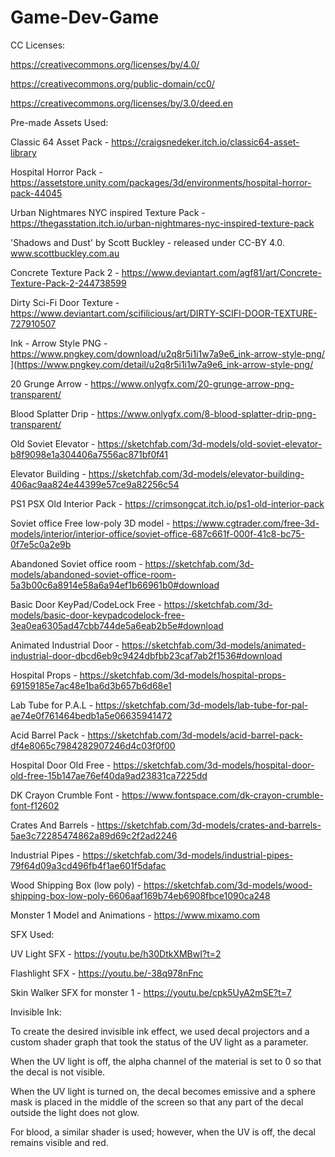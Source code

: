 # Game-Dev-Game
CC Licenses:

https://creativecommons.org/licenses/by/4.0/

https://creativecommons.org/public-domain/cc0/

https://creativecommons.org/licenses/by/3.0/deed.en


Pre-made Assets Used:


Classic 64 Asset Pack - https://craigsnedeker.itch.io/classic64-asset-library

Hospital Horror Pack - https://assetstore.unity.com/packages/3d/environments/hospital-horror-pack-44045

Urban Nightmares NYC inspired Texture Pack - https://thegasstation.itch.io/urban-nightmares-nyc-inspired-texture-pack

'Shadows and Dust' by Scott Buckley - released under CC-BY 4.0. www.scottbuckley.com.au

Concrete Texture Pack 2 - https://www.deviantart.com/agf81/art/Concrete-Texture-Pack-2-244738599

Dirty Sci-Fi Door Texture - https://www.deviantart.com/scifilicious/art/DIRTY-SCIFI-DOOR-TEXTURE-727910507

Ink - Arrow Style PNG - https://www.pngkey.com/download/u2q8r5i1i1w7a9e6_ink-arrow-style-png/ ](https://www.pngkey.com/detail/u2q8r5i1i1w7a9e6_ink-arrow-style-png/

20 Grunge Arrow - https://www.onlygfx.com/20-grunge-arrow-png-transparent/ 

Blood Splatter Drip - https://www.onlygfx.com/8-blood-splatter-drip-png-transparent/ 

Old Soviet Elevator - https://sketchfab.com/3d-models/old-soviet-elevator-b8f9098e1a304406a7556ac871bf0f41 

Elevator Building - https://sketchfab.com/3d-models/elevator-building-406ac9aa824e44399e57ce9a82256c54

PS1 PSX Old Interior Pack - https://crimsongcat.itch.io/ps1-old-interior-pack 

Soviet office Free low-poly 3D model - https://www.cgtrader.com/free-3d-models/interior/interior-office/soviet-office-687c661f-000f-41c8-bc75-0f7e5c0a2e9b 

Abandoned Soviet office room - https://sketchfab.com/3d-models/abandoned-soviet-office-room-5a3b00c6a8914e58a6a94ef1b66961b0#download 

Basic Door KeyPad/CodeLock Free - https://sketchfab.com/3d-models/basic-door-keypadcodelock-free-3ea0ea6305ad47cbb744de5a6eab2b5e#download  

Animated Industrial Door - https://sketchfab.com/3d-models/animated-industrial-door-dbcd6eb9c9424dbfbb23caf7ab2f1536#download 

Hospital Props - https://sketchfab.com/3d-models/hospital-props-69159185e7ac48e1ba6d3b657b6d68e1 

Lab Tube for P.A.L - https://sketchfab.com/3d-models/lab-tube-for-pal-ae74e0f761464bedb1a5e06635941472 

Acid Barrel Pack - https://sketchfab.com/3d-models/acid-barrel-pack-df4e8065c7984282907246d4c03f0f00 

Hospital Door Old Free - https://sketchfab.com/3d-models/hospital-door-old-free-15b147ae76ef40da9ad23831ca7225dd 

DK Crayon Crumble Font - https://www.fontspace.com/dk-crayon-crumble-font-f12602

Crates And Barrels - https://sketchfab.com/3d-models/crates-and-barrels-5ae3c72285474862a89d69c2f2ad2246 

Industrial Pipes - https://sketchfab.com/3d-models/industrial-pipes-79f64d09a3cd496fb4f1ae601f5dafac

Wood Shipping Box (low poly) - https://sketchfab.com/3d-models/wood-shipping-box-low-poly-6606aaf169b74eb6908fbce1090ca248

Monster 1 Model and Animations - https://www.mixamo.com

SFX Used:

UV Light SFX - https://youtu.be/h30DtkXMBwI?t=2

Flashlight SFX - https://youtu.be/-38q978nFnc

Skin Walker SFX for monster 1 - https://youtu.be/cpk5UyA2mSE?t=7


Invisible Ink:

To create the desired invisible ink effect, we used decal projectors and a custom shader graph that took the status of the UV light as a parameter.

When the UV light is off, the alpha channel of the material is set to 0 so that the decal is not visible. 

When the UV light is turned on, the decal becomes emissive and a sphere mask is placed in the middle of the screen so that any part of the decal outside the light does not glow. 

For blood, a similar shader is used; however, when the UV is off, the decal remains visible and red.  


